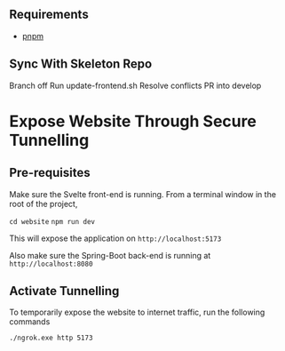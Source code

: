 ## Requirements

- [pnpm](https://pnpm.io/installation)

## Sync With Skeleton Repo

Branch off
Run update-frontend.sh
Resolve conflicts
PR into develop

# Expose Website Through Secure Tunnelling

## Pre-requisites
Make sure the Svelte front-end is running. From a terminal window in the root of the project,

`cd website`
`npm run dev`

This will expose the application on `http://localhost:5173`

Also make sure the Spring-Boot back-end is running at `http://localhost:8080`

## Activate Tunnelling
To temporarily expose the website to internet traffic, run the following commands

`./ngrok.exe http 5173`